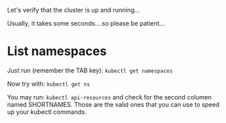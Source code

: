 Let's verify that the cluster is up and running...

Usually, it takes some seconds....so please be patient...

# List namespaces

Just run (remember the TAB key): `kubectl get namespaces`

Now try with: `kubectl get ns`

You may run: `kubectl api-resources` and check for the second columen named SHORTNAMES. Those are the valid ones that you can use to speed up your kubectl commands.


